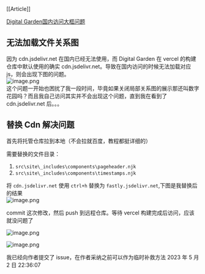 [[Article]]

[Digital Garden国内访问大框问题](https://www.gachi.cn/%E8%BD%AF%E4%BB%B6%E4%BD%BF%E7%94%A8/obsidian/Digital%20Garden%E5%9B%BD%E5%86%85%E8%AE%BF%E9%97%AE%E5%A4%A7%E6%A1%86%E9%97%AE%E9%A2%98/)

## 无法加载文件关系图

因为 cdn.jsdelivr.net 在国内已经无法使用，而 Digital Garden 在 vercel 的构建仓库中默认使用的确实 cdn.jsdelivr.net。导致在国内访问的时候无法加载对应 js，则会出现下图的问题。  
![image.png](http://cdn-ob-pic.hningyun.com/simp/202305022222282.png-shoushen)  
这个问题一开始也困扰了我一段时间，毕竟如果关闭局部关系图的展示那还叫数字花园吗？而且我自己访问其实并不会出现这个问题，直到我在看到了 cdn.jsdelivr.net 后。。。

## 替换 Cdn 解决问题

首先将托管仓库拉到本地（不会拉就百度，教程都挺详细的）

需要替换的文件目录：

1.  `src\site\_includes\components\pageheader.njk`
2.  `src\site\_includes\components\timestamps.njk`

将 `cdn.jsdelivr.net` 使用 `ctrl+h` 替换为 `fastly.jsdelivr.net`,下图是我替换后的结果  
![image.png](http://cdn-ob-pic.hningyun.com/simp/202305022231339.png-shoushen)

commit 这次修改，然后 push 到远程仓库。等待 vercel 构建完成后访问，应该就没问题了

![image.png](http://cdn-ob-pic.hningyun.com/simp/202305022233765.png-shoushen)

![image.png](http://cdn-ob-pic.hningyun.com/simp/202305022233502.png-shoushen)

我已经向作者提交了 issue，在作者采纳之前可以作为临时补救方法 2023 年 5 月 2 日 22:36:07